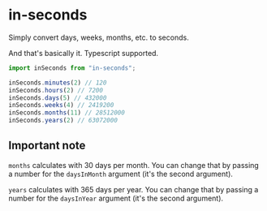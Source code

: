 # in-seconds

Simply convert days, weeks, months, etc. to seconds.

And that's basically it. Typescript supported.

```typescript
import inSeconds from "in-seconds";

inSeconds.minutes(2) // 120
inSeconds.hours(2) // 7200
inSeconds.days(5) // 432000
inSeconds.weeks(4) // 2419200
inSeconds.months(11) // 28512000
inSeconds.years(2) // 63072000
```

## Important note

`months` calculates with 30 days per month.
You can change that by passing a number for the `daysInMonth` argument
(it's the second argument).

`years` calculates with 365 days per year.
You can change that by passing a number for the `daysInYear` argument
(it's the second argument).
